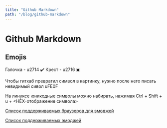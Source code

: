 ```yaml
---
title: "Github Markdown"
path: "/blog/github-markdown"
---
```


# Github Markdown

## Emojis

Галочка - u2714 ✔️
Крест - u2716 ✖️

Чтобы гитхаб превратил символ в картинку, нужно после него писать невидимый сивол uFE0F

На линуксе юникодные символы можно набирать, нажимая Ctrl + Shift + u + <HEX-отображение символа>

[Список поддерживаемых браузеров для эмоджей](http://www.fileformat.info/info/unicode/char/2705/fontsupport.htm)

[Список поддерживаемых эмоджей](http://www.emoji-cheat-sheet.com)
